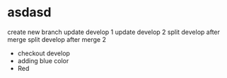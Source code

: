 # asdasd
create new branch
update develop 1
update develop 2
split develop after merge
split develop after merge 2

- checkout develop
- adding blue color
- Red